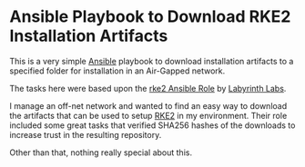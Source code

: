 # Ansible Playbook to Download RKE2 Installation Artifacts

This is a very simple [Ansible](https://www.ansible.com) playbook to download installation 
artifacts to a specified folder for installation in an Air-Gapped network.

The tasks here were based upon the [rke2 Ansible Role](https://galaxy.ansible.com/lablabs/rke2) by [Labyrinth Labs](https://lablabs.io/).  

I manage an off-net network and wanted to find an easy way to download the artifacts that can be used to setup [RKE2](https://docs.rke2.io/install/quickstart)
in my environment.  Their role included some great tasks that verified SHA256 hashes of the downloads to increase trust in the resulting
repository.

Other than that, nothing really special about this.
